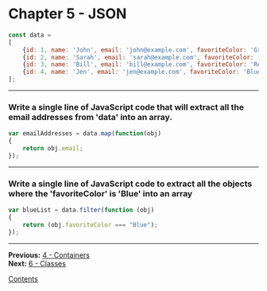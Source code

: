 # Chapter 5 - JSON

```javascript
const data =
[
	{id: 1, name: 'John', email: 'john@example.com', favoriteColor: 'Green'},
	{id: 2, name: 'Sarah', email: 'sarah@example.com', favoriteColor: 'Blue'},
	{id: 3, name: 'Bill', email: 'bill@example.com', favoriteColor: 'Red'},
	{id: 4, name: 'Jen', email: 'jen@example.com', favoriteColor: 'Blue'},
];
```

---

### Write a single line of JavaScript code that will extract all the email addresses from 'data' into an array.

```javascript
var emailAddresses = data.map(function(obj)
{
	return obj.email;
});
```

---

### Write a single line of JavaScript code to extract all the objects where the 'favoriteColor' is 'Blue' into an array

```javascript
var blueList = data.filter(function (obj)
{
	return (obj.favoriteColor === "Blue");
});
```

---

**Previous:** [4 - Containers](./4-containers.md)  
**Next:** [6 - Classes](./6-classes.md)

[Contents](./readme.md)